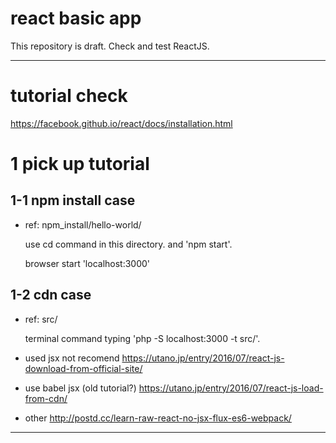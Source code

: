 # react basic app

This repository is draft.
Check and test ReactJS.




-----------------------------

# tutorial check
https://facebook.github.io/react/docs/installation.html

# 1 pick up tutorial

## 1-1 npm install case
- ref: npm_install/hello-world/

    use cd command in this directory.
    and 'npm start'.

    browser start 'localhost:3000'

## 1-2 cdn case
- ref: src/

    terminal command typing 'php -S localhost:3000 -t src/'.

- used jsx not recomend
https://utano.jp/entry/2016/07/react-js-download-from-official-site/

- use babel jsx (old tutorial?)
https://utano.jp/entry/2016/07/react-js-load-from-cdn/

* other
http://postd.cc/learn-raw-react-no-jsx-flux-es6-webpack/

-----------------------------

